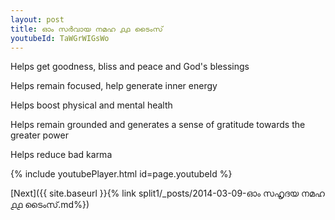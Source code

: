 ```yaml
---
layout: post
title: ഓം സർവായ നമഹ ൧൧ ടൈംസ്
youtubeId: TaWGrWIGsWo
---
```

 
 
Helps get goodness, bliss and peace and God's blessings
 
Helps remain focused, help generate inner energy 
 
Helps boost physical and mental health 
 
Helps remain grounded and generates a sense of gratitude towards the greater power 
 
Helps reduce bad karma
 
 
 
 


{% include youtubePlayer.html id=page.youtubeId %}
 
[Next]({{ site.baseurl }}{% link  split1/_posts/2014-03-09-ഓം സഹൃദയ നമഹ ൧൧ ടൈംസ്.md%})
 
